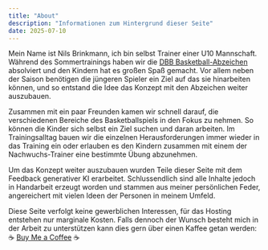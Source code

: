 ```yaml
---
title: "About"
description: "Informationen zum Hintergrund dieser Seite"
date: 2025-07-10
---
```


Mein Name ist Nils Brinkmann, ich bin selbst Trainer einer U10 Mannschaft. Während des Sommertrainings haben wir die [DBB Basketball-Abzeichen](https://www.basketball-bund.de/jugend/spieltreff-und-spielabzeichen/) absolviert und den Kindern hat es großen Spaß gemacht. Vor allem neben der Saison benötigen die jüngeren Spieler ein Ziel auf das sie hinarbeiten können, und so entstand die Idee das Konzept mit den Abzeichen weiter auszubauen.

Zusammen mit ein paar Freunden kamen wir schnell darauf, die verschiedenen Bereiche des Basketballspiels in den Fokus zu nehmen. So können die Kinder sich selbst ein Ziel suchen und daran arbeiten. Im Trainingsalltag bauen wir die einzelnen Herausforderungen immer wieder in das Training ein oder erlauben es den Kindern zusammen mit einem der Nachwuchs-Trainer eine bestimmte Übung abzunehmen.

Um das Konzept weiter auszubauen wurden Teile dieser Seite mit dem Feedback generativer KI erarbeitet. Schlussendlich sind alle Inhalte jedoch in Handarbeit erzeugt worden und stammen aus meiner persönlichen Feder, angereichert mit vielen Ideen der Personen in meinem Umfeld.

Diese Seite verfolgt keine gewerblichen Interessen, für das Hosting entstehen nur marginale Kosten. Falls dennoch der Wunsch besteht mich in der Arbeit zu unterstützen kann dies gern über einen Kaffee getan werden: ☕ [Buy Me a Coffee](https://buymeacoffee.com/monsdar) ☕
